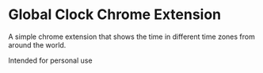 # Global Clock Chrome Extension
A simple chrome extension that shows the time in different time zones from around the world. 

Intended for personal use  

